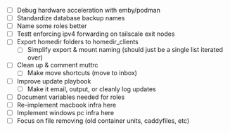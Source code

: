 - [ ] Debug hardware acceleration with emby/podman
- [ ] Standardize database backup names
- [ ] Name some roles better
- [ ] Testt enforcing ipv4 forwarding on tailscale exit nodes 
- [ ] Export homedir folders to homedir_clients
    - [ ] Simplify export & mount naming (should just be a single list iterated over)
- [ ] Clean up & comment muttrc
    - [ ] Make move shortcuts (move to inbox)
- [ ] Improve update playbook
    - [ ] Make it email, output, or cleanly log updates
- [ ] Document variables needed for roles
- [ ] Re-implement macbook infra here
- [ ] Implement windows pc infra here
- [ ] Focus on file removing (old container units, caddyfiles, etc)

